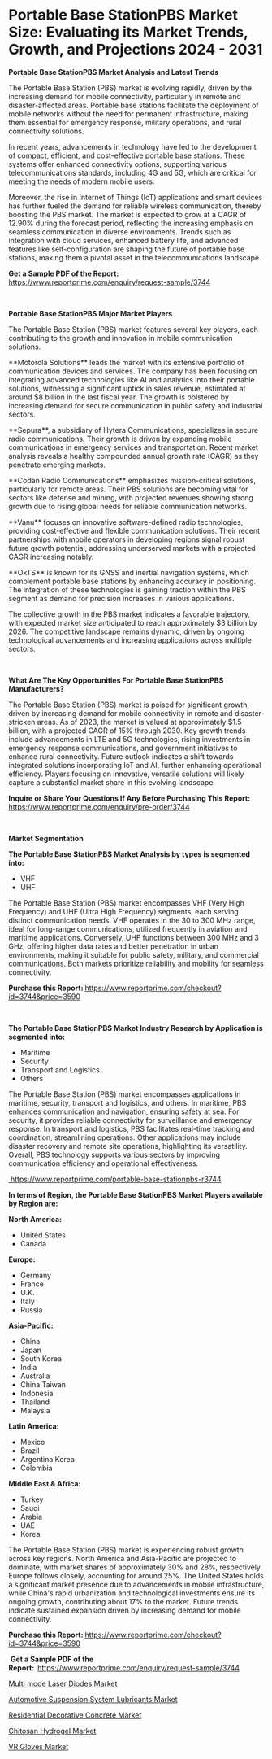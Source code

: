 <p><h1>Portable Base StationPBS Market Size: Evaluating its Market Trends, Growth, and Projections 2024 - 2031</h1></p><p><strong>Portable Base StationPBS Market Analysis and Latest Trends</strong></p>
<p><p>The Portable Base Station (PBS) market is evolving rapidly, driven by the increasing demand for mobile connectivity, particularly in remote and disaster-affected areas. Portable base stations facilitate the deployment of mobile networks without the need for permanent infrastructure, making them essential for emergency response, military operations, and rural connectivity solutions. </p><p>In recent years, advancements in technology have led to the development of compact, efficient, and cost-effective portable base stations. These systems offer enhanced connectivity options, supporting various telecommunications standards, including 4G and 5G, which are critical for meeting the needs of modern mobile users. </p><p>Moreover, the rise in Internet of Things (IoT) applications and smart devices has further fueled the demand for reliable wireless communication, thereby boosting the PBS market. The market is expected to grow at a CAGR of 12.90% during the forecast period, reflecting the increasing emphasis on seamless communication in diverse environments. Trends such as integration with cloud services, enhanced battery life, and advanced features like self-configuration are shaping the future of portable base stations, making them a pivotal asset in the telecommunications landscape.</p></p>
<p><strong>Get a Sample PDF of the Report:&nbsp;</strong> <a href="https://www.reportprime.com/enquiry/request-sample/3744">https://www.reportprime.com/enquiry/request-sample/3744</a></p>
<p>&nbsp;</p>
<p><strong>Portable Base StationPBS Major Market Players</strong></p>
<p><p>The Portable Base Station (PBS) market features several key players, each contributing to the growth and innovation in mobile communication solutions. </p><p>**Motorola Solutions** leads the market with its extensive portfolio of communication devices and services. The company has been focusing on integrating advanced technologies like AI and analytics into their portable solutions, witnessing a significant uptick in sales revenue, estimated at around $8 billion in the last fiscal year. The growth is bolstered by increasing demand for secure communication in public safety and industrial sectors.</p><p>**Sepura**, a subsidiary of Hytera Communications, specializes in secure radio communications. Their growth is driven by expanding mobile communications in emergency services and transportation. Recent market analysis reveals a healthy compounded annual growth rate (CAGR) as they penetrate emerging markets. </p><p>**Codan Radio Communications** emphasizes mission-critical solutions, particularly for remote areas. Their PBS solutions are becoming vital for sectors like defense and mining, with projected revenues showing strong growth due to rising global needs for reliable communication networks.</p><p>**Vanu** focuses on innovative software-defined radio technologies, providing cost-effective and flexible communication solutions. Their recent partnerships with mobile operators in developing regions signal robust future growth potential, addressing underserved markets with a projected CAGR increasing notably.</p><p>**OxTS** is known for its GNSS and inertial navigation systems, which complement portable base stations by enhancing accuracy in positioning. The integration of these technologies is gaining traction within the PBS segment as demand for precision increases in various applications.</p><p>The collective growth in the PBS market indicates a favorable trajectory, with expected market size anticipated to reach approximately $3 billion by 2026. The competitive landscape remains dynamic, driven by ongoing technological advancements and increasing applications across multiple sectors.</p></p>
<p>&nbsp;</p>
<p><strong>What Are The Key Opportunities For Portable Base StationPBS Manufacturers?</strong></p>
<p><p>The Portable Base Station (PBS) market is poised for significant growth, driven by increasing demand for mobile connectivity in remote and disaster-stricken areas. As of 2023, the market is valued at approximately $1.5 billion, with a projected CAGR of 15% through 2030. Key growth trends include advancements in LTE and 5G technologies, rising investments in emergency response communications, and government initiatives to enhance rural connectivity. Future outlook indicates a shift towards integrated solutions incorporating IoT and AI, further enhancing operational efficiency. Players focusing on innovative, versatile solutions will likely capture a substantial market share in this evolving landscape.</p></p>
<p><strong>Inquire or Share Your Questions If Any Before Purchasing This Report:</strong> <a href="https://www.reportprime.com/enquiry/pre-order/3744">https://www.reportprime.com/enquiry/pre-order/3744</a></p>
<p>&nbsp;</p>
<p><strong>Market Segmentation</strong></p>
<p><strong>The Portable Base StationPBS Market Analysis by types is segmented into:</strong></p>
<p><ul><li>VHF</li><li>UHF</li></ul></p>
<p><p>The Portable Base Station (PBS) market encompasses VHF (Very High Frequency) and UHF (Ultra High Frequency) segments, each serving distinct communication needs. VHF operates in the 30 to 300 MHz range, ideal for long-range communications, utilized frequently in aviation and maritime applications. Conversely, UHF functions between 300 MHz and 3 GHz, offering higher data rates and better penetration in urban environments, making it suitable for public safety, military, and commercial communications. Both markets prioritize reliability and mobility for seamless connectivity.</p></p>
<p><strong>Purchase this Report:&nbsp;</strong><a href="https://www.reportprime.com/checkout?id=3744&price=3590">https://www.reportprime.com/checkout?id=3744&price=3590</a></p>
<p>&nbsp;</p>
<p><strong>The Portable Base StationPBS Market Industry Research by Application is segmented into:</strong></p>
<p><ul><li>Maritime</li><li>Security</li><li>Transport and Logistics</li><li>Others</li></ul></p>
<p><p>The Portable Base Station (PBS) market encompasses applications in maritime, security, transport and logistics, and others. In maritime, PBS enhances communication and navigation, ensuring safety at sea. For security, it provides reliable connectivity for surveillance and emergency response. In transport and logistics, PBS facilitates real-time tracking and coordination, streamlining operations. Other applications may include disaster recovery and remote site operations, highlighting its versatility. Overall, PBS technology supports various sectors by improving communication efficiency and operational effectiveness.</p></p>
<p><a href="https://www.reportprime.com/portable-base-stationpbs-r3744">&nbsp;https://www.reportprime.com/portable-base-stationpbs-r3744</a></p>
<p><strong>In terms of Region, the Portable Base StationPBS Market Players available by Region are:</strong></p>
<p>
    <p> <strong> North America: </strong>
        <ul>
            <li>United States</li>
            <li>Canada</li>
        </ul>
        </p> 
    <p> <strong> Europe: </strong>
        <ul>
            <li>Germany</li>
            <li>France</li>
            <li>U.K.</li>
            <li>Italy</li>
            <li>Russia</li>
        </ul>
        </p> 
    <p> <strong> Asia-Pacific: </strong>
        <ul>
            <li>China</li>
            <li>Japan</li>
            <li>South Korea</li>
            <li>India</li>
            <li>Australia</li>
            <li>China Taiwan</li>
            <li>Indonesia</li>
            <li>Thailand</li>
            <li>Malaysia</li>
        </ul>
        </p> 
    <p> <strong> Latin America: </strong>
        <ul>
            <li>Mexico</li>
            <li>Brazil</li>
            <li>Argentina Korea</li>
            <li>Colombia</li>
        </ul>
        </p> 
    <p> <strong> Middle East & Africa: </strong>
        <ul>
            <li>Turkey</li>
            <li>Saudi</li>
            <li>Arabia</li>
            <li>UAE</li>
            <li>Korea</li>
        </ul>
    </p>
    </p>
<p><p>The Portable Base Station (PBS) market is experiencing robust growth across key regions. North America and Asia-Pacific are projected to dominate, with market shares of approximately 30% and 28%, respectively. Europe follows closely, accounting for around 25%. The United States holds a significant market presence due to advancements in mobile infrastructure, while China's rapid urbanization and technological investments ensure its ongoing growth, contributing about 17% to the market. Future trends indicate sustained expansion driven by increasing demand for mobile connectivity.</p></p>
<p><strong>Purchase this Report: </strong><a href="https://www.reportprime.com/checkout?id=3744&price=3590">https://www.reportprime.com/checkout?id=3744&price=3590</a></p>
<p>&nbsp;<strong>Get a Sample PDF of the Report:&nbsp;&nbsp;</strong><a href="https://www.reportprime.com/enquiry/request-sample/3744">https://www.reportprime.com/enquiry/request-sample/3744</a></p>
<p><strong></strong></p>
<p><p><a href="https://github.com/lylyparadise/Market-Research-Report-List-5/blob/main/multi-mode-laser-diodes-market.md">Multi mode Laser Diodes Market</a></p><p><a href="https://issuu.com/reportprime-2/docs/automotive-suspension-system-lubric_af985e0df0ae5f">Automotive Suspension System Lubricants Market</a></p><p><a href="https://www.linkedin.com/pulse/strategic-market-insights-navigating-global-residential-decorative-3v1je?trackingId=9LxpeNjYSiCPxyVVFc30Yw%3D%3D">Residential Decorative Concrete Market</a></p><p><a href="https://issuu.com/reportprime-2/docs/chitosan-hydrogel-market-size-2030._589474fb93dbb1">Chitosan Hydrogel Market</a></p><p><a href="https://www.linkedin.com/pulse/vr-gloves-market-global-regional-analysis-2024-2031-growizr-biv1f?trackingId=vJQ8N7DYRDaa2szxfwnOqQ%3D%3D">VR Gloves Market</a></p></p>